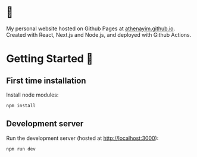 # 🌸

My personal website hosted on Github Pages at [athenayim.github.io](http://athenayim.github.io). Created with React, Next.js and Node.js, and deployed with Github Actions.

# Getting Started 🔧

## First time installation
Install node modules:
```
npm install
```

## Development server

Run the development server (hosted at [http://localhost:3000](http://localhost:3000)):

```bash
npm run dev
```